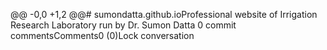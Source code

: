 @@ -0,0 +1,2 @@# sumondatta.github.ioProfessional website of Irrigation Research Laboratory run by Dr. Sumon Datta
0 commit commentsComments0 (0)Lock conversation

